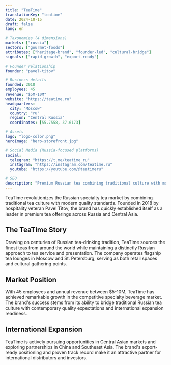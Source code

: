 ```yaml
---
title: "TeaTime"
translationKey: "teatime"
date: 2024-10-15
draft: false
lang: en

# Taxonomies (4 dimensions)
markets: ["russia"]
sectors: ["gourmet-foods"]
attributes: ["heritage-brand", "founder-led", "cultural-bridge"]
signals: ["rapid-growth", "export-ready"]

# Founder relationship
founder: "pavel-titov"

# Business details
founded: 2018
employees: 45
revenue: "$5M-10M"
website: "https://teatime.ru"
headquarters:
  city: "Moscow"
  country: "ru"
  region: "Central Russia"
  coordinates: [55.7558, 37.6173]

# Assets
logo: "logo-color.png"
heroImage: "hero-storefront.jpg"

# Social Media (Russia-focused platforms)
social:
  telegram: "https://t.me/teatime_ru"
  instagram: "https://instagram.com/teatime.ru"
  youtube: "https://youtube.com/@teatimeru"

# SEO
description: "Premium Russian tea combining traditional culture with modern quality standards"
---
```


TeaTime revolutionizes the Russian specialty tea market by combining traditional tea culture with modern quality standards. Founded in 2018 by hospitality veteran Pavel Titov, the brand has quickly established itself as a leader in premium tea offerings across Russia and Central Asia.

## The TeaTime Story

Drawing on centuries of Russian tea-drinking tradition, TeaTime sources the finest teas from around the world while maintaining a distinctly Russian approach to tea service and presentation. The company operates flagship tea lounges in Moscow and St. Petersburg, serving as both retail spaces and cultural gathering points.

## Market Position

With 45 employees and annual revenue between $5-10M, TeaTime has achieved remarkable growth in the competitive specialty beverage market. The brand's success stems from its ability to bridge traditional Russian tea culture with contemporary quality expectations and international expansion readiness.

## International Expansion

TeaTime is actively pursuing opportunities in Central Asian markets and exploring partnerships in China and Southeast Asia. The brand's export-ready positioning and proven track record make it an attractive partner for international distributors and investors.
